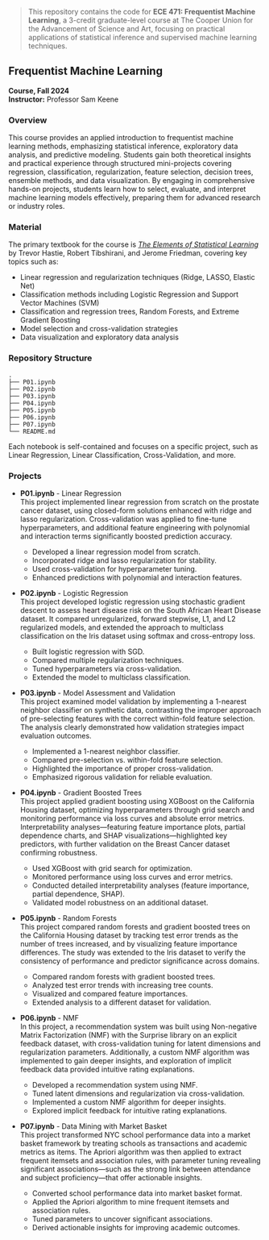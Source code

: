 

> This repository contains the code for **ECE 471: Frequentist Machine Learning**, a 3-credit graduate-level course at The Cooper Union for the Advancement of Science and Art, focusing on practical applications of statistical inference and supervised machine learning techniques.

## Frequentist Machine Learning
**Course, Fall 2024**  
**Instructor:** Professor Sam Keene

### Overview

This course provides an applied introduction to frequentist machine learning methods, emphasizing statistical inference, exploratory data analysis, and predictive modeling. Students gain both theoretical insights and practical experience through structured mini-projects covering regression, classification, regularization, feature selection, decision trees, ensemble methods, and data visualization. By engaging in comprehensive hands-on projects, students learn how to select, evaluate, and interpret machine learning models effectively, preparing them for advanced research or industry roles.


### Material

The primary textbook for the course is [*The Elements of Statistical Learning*](https://www.goodreads.com/book/show/148009.The_Elements_of_Statistical_Learning) by Trevor Hastie, Robert Tibshirani, and Jerome Friedman, covering key topics such as:

- Linear regression and regularization techniques (Ridge, LASSO, Elastic Net)
- Classification methods including Logistic Regression and Support Vector Machines (SVM)
- Classification and regression trees, Random Forests, and Extreme Gradient Boosting
- Model selection and cross-validation strategies
- Data visualization and exploratory data analysis



### Repository Structure

```
.
├── P01.ipynb
├── P02.ipynb
├── P03.ipynb
├── P04.ipynb
├── P05.ipynb
├── P06.ipynb
├── P07.ipynb
└── README.md
```

Each notebook is self-contained and focuses on a specific project, such as Linear Regression, Linear Classification, Cross-Validation, and more.


### Projects

- **P01.ipynb** - Linear Regression  
    This project implemented linear regression from scratch on the prostate cancer dataset, using closed-form solutions enhanced with ridge and lasso regularization. Cross-validation was applied to fine-tune hyperparameters, and additional feature engineering with polynomial and interaction terms significantly boosted prediction accuracy.  

    - Developed a linear regression model from scratch.
    - Incorporated ridge and lasso regularization for stability.
    - Used cross-validation for hyperparameter tuning.
    - Enhanced predictions with polynomial and interaction features.

- **P02.ipynb** - Logistic Regression  
    This project developed logistic regression using stochastic gradient descent to assess heart disease risk on the South African Heart Disease dataset. It compared unregularized, forward stepwise, L1, and L2 regularized models, and extended the approach to multiclass classification on the Iris dataset using softmax and cross-entropy loss.  

    - Built logistic regression with SGD.
    - Compared multiple regularization techniques.
    - Tuned hyperparameters via cross-validation.
    - Extended the model to multiclass classification.

- **P03.ipynb** - Model Assessment and Validation  
    This project examined model validation by implementing a 1-nearest neighbor classifier on synthetic data, contrasting the improper approach of pre-selecting features with the correct within-fold feature selection. The analysis clearly demonstrated how validation strategies impact evaluation outcomes.  

    - Implemented a 1-nearest neighbor classifier.
    - Compared pre-selection vs. within-fold feature selection.
    - Highlighted the importance of proper cross-validation.
    - Emphasized rigorous validation for reliable evaluation.

- **P04.ipynb** - Gradient Boosted Trees  
    This project applied gradient boosting using XGBoost on the California Housing dataset, optimizing hyperparameters through grid search and monitoring performance via loss curves and absolute error metrics. Interpretability analyses—featuring feature importance plots, partial dependence charts, and SHAP visualizations—highlighted key predictors, with further validation on the Breast Cancer dataset confirming robustness.  

    - Used XGBoost with grid search for optimization.
    - Monitored performance using loss curves and error metrics.
    - Conducted detailed interpretability analyses (feature importance, partial dependence, SHAP).
    - Validated model robustness on an additional dataset.

- **P05.ipynb** - Random Forests  
    This project compared random forests and gradient boosted trees on the California Housing dataset by tracking test error trends as the number of trees increased, and by visualizing feature importance differences. The study was extended to the Iris dataset to verify the consistency of performance and predictor significance across domains.  

    - Compared random forests with gradient boosted trees.
    - Analyzed test error trends with increasing tree counts.
    - Visualized and compared feature importances.
    - Extended analysis to a different dataset for validation.

- **P06.ipynb** - NMF  
    In this project, a recommendation system was built using Non-negative Matrix Factorization (NMF) with the Surprise library on an explicit feedback dataset, with cross-validation tuning for latent dimensions and regularization parameters. Additionally, a custom NMF algorithm was implemented to gain deeper insights, and exploration of implicit feedback data provided intuitive rating explanations.  

    - Developed a recommendation system using NMF.
    - Tuned latent dimensions and regularization via cross-validation.
    - Implemented a custom NMF algorithm for deeper insights.
    - Explored implicit feedback for intuitive rating explanations.

- **P07.ipynb** - Data Mining with Market Basket  
    This project transformed NYC school performance data into a market basket framework by treating schools as transactions and academic metrics as items. The Apriori algorithm was then applied to extract frequent itemsets and association rules, with parameter tuning revealing significant associations—such as the strong link between attendance and subject proficiency—that offer actionable insights.  

    - Converted school performance data into market basket format.
    - Applied the Apriori algorithm to mine frequent itemsets and association rules.
    - Tuned parameters to uncover significant associations.
    - Derived actionable insights for improving academic outcomes.